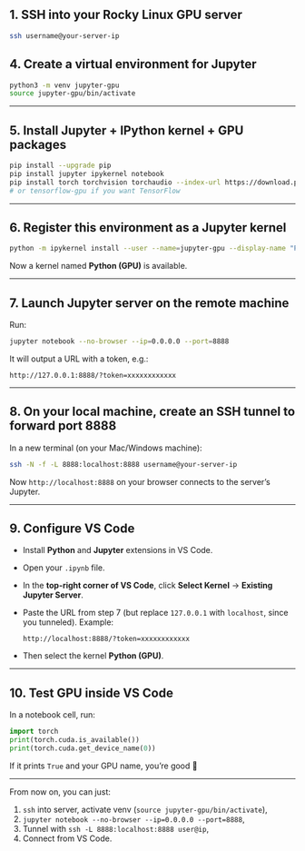 ## **1. SSH into your Rocky Linux GPU server**

```bash
ssh username@your-server-ip
```

## **4. Create a virtual environment for Jupyter**

```bash
python3 -m venv jupyter-gpu
source jupyter-gpu/bin/activate
```

---

## **5. Install Jupyter + IPython kernel + GPU packages**

```bash
pip install --upgrade pip
pip install jupyter ipykernel notebook
pip install torch torchvision torchaudio --index-url https://download.pytorch.org/whl/cu118
# or tensorflow-gpu if you want TensorFlow
```

---

## **6. Register this environment as a Jupyter kernel**

```bash
python -m ipykernel install --user --name=jupyter-gpu --display-name "Python (GPU)"
```

Now a kernel named **Python (GPU)** is available.

---

## **7. Launch Jupyter server on the remote machine**

Run:

```bash
jupyter notebook --no-browser --ip=0.0.0.0 --port=8888
```

It will output a URL with a token, e.g.:

```
http://127.0.0.1:8888/?token=xxxxxxxxxxxx
```

---

## **8. On your local machine, create an SSH tunnel to forward port 8888**

In a new terminal (on your Mac/Windows machine):

```bash
ssh -N -f -L 8888:localhost:8888 username@your-server-ip
```

Now `http://localhost:8888` on your browser connects to the server’s Jupyter.

---

## **9. Configure VS Code**

- Install **Python** and **Jupyter** extensions in VS Code.
- Open your `.ipynb` file.
- In the **top-right corner of VS Code**, click **Select Kernel** → **Existing Jupyter Server**.
- Paste the URL from step 7 (but replace `127.0.0.1` with `localhost`, since you tunneled). Example:

  ```
  http://localhost:8888/?token=xxxxxxxxxxxx
  ```

- Then select the kernel **Python (GPU)**.

---

## **10. Test GPU inside VS Code**

In a notebook cell, run:

```python
import torch
print(torch.cuda.is_available())
print(torch.cuda.get_device_name(0))
```

If it prints `True` and your GPU name, you’re good 🚀

---

From now on, you can just:

1. `ssh` into server, activate venv (`source jupyter-gpu/bin/activate`),
2. `jupyter notebook --no-browser --ip=0.0.0.0 --port=8888`,
3. Tunnel with `ssh -L 8888:localhost:8888 user@ip`,
4. Connect from VS Code.
